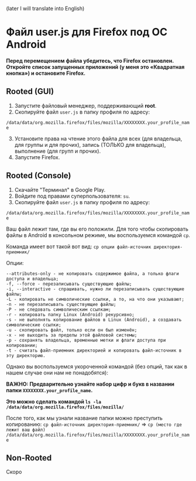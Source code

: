 (later I will translate into English)

# Файл user.js для Firefox под ОС Android


**Перед перемещением файла убедитесь, что Firefox остановлен. Откройте список запущенных приложений (у меня это «Квадратная кнопка») и остановите Firefox.**

## Rooted (GUI)
1. Запустите файловый менеджер, поддерживающий **root**.
2. Скопируйте файл `user.js` в папку профиля по адресу:

`/data/data/org.mozilla.firefox/files/mozilla/XXXXXXXX.your_profile_name`

3. Установите права на чтение этого файла для всех (для владельца, для группы и для прочих), запись (ТОЛЬКО для владельца), выполнение (для групп и прочих).
4. Запустите Firefox.

## Rooted (Console)
1. Скачайте "Терминал" в Google Play.
2. Войдите под правами суперпользователя: `su`.
3. Скопируйте файл `user.js` в папку профиля по адресу:

`/data/data/org.mozilla.firefox/files/mozilla/XXXXXXXX.your_profile_name`

Ваш файл лежит там, где вы его положили. Для того чтобы скопировать файлы в Android в консольном режиме, мы воспользуемся командой `cp`.

Команда имеет вот такой вот вид:
`cp опции файл-источник директория-приемник/`

Опции:

    --attributes-only - не копировать содержимое файла, а только флаги доступа и владельца;
    -f, --force - перезаписывать существующие файлы;
    -i, --interactive - спрашивать, нужно ли перезаписывать существующие файлы;
    -L - копировать не символические ссылки, а то, на что они указывают;
    -n - не перезаписывать существующие файлы;
    -P - не следовать символическим ссылкам;
    -r - копировать папку Linux (Android) рекурсивно;
    -s - не выполнять копирование файлов в Linux (Android), а создавать символические ссылки;
    -u - скопировать файл, только если он был изменён;
    -x - не выходить за пределы этой файловой системы;
    -p - сохранять владельца, временные метки и флаги доступа при копировании;
    -t - считать файл-приемник директорией и копировать файл-источник в эту директорию.

Однако вы воспользуемся укороченной командой (без опций, так как в нашем случае они нам не понадобятся):

**ВАЖНО: Предварительно узнайте набор цифр и букв в названии папки `XXXXXXXX.your_profile_name`.**

**Это можно сделать командой `ls -la /data/data/org.mozilla.firefox/files/mozilla/`**

После того, как мы узнали название папки можно преступить копированию:
`cp файл-источник директория-приемник/` => `cp (место где лежит ваш файл) /data/data/org.mozilla.firefox/files/mozilla/XXXXXXXX.your_profile_name`

## Non-Rooted

Скоро
